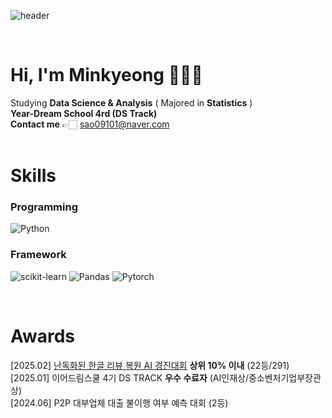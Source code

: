 ![header](https://capsule-render.vercel.app/api?type=venom&height=200&color=ff99cc&text=ZZOMING%20CODE&reversal=false&animation=fadeIn&textBg=false&fontColor=)

<br> 
  

# Hi, I'm Minkyeong 👩🏼‍💻
Studying **Data Science & Analysis** ( Majored in **Statistics** )</br>
**Year-Dream School 4rd (DS Track)**</br>
**Contact me** 👉🏻 sao09101@naver.com</br> 
</br>

# Skills  
### Programming   
![Python](https://img.shields.io/badge/Python-3776AB?style=for-the-badge&logo=python&logoColor=white)  

### Framework   
![scikit-learn](https://img.shields.io/badge/scikit-learn-F7931E?style=for-the-badge&logo=Scikit-learn&logoColor=white)
![Pandas](https://img.shields.io/badge/pandas-150458?style=for-the-badge&logo=pandas&logoColor=white)
![Pytorch](https://img.shields.io/badge/Pytorch-EE4C2C?style=for-the-badge&logo=Pytorch&logoColor=white)


</br>

# Awards

[2025.02] [난독화된 한글 리뷰 복원 AI 경진대회](https://dacon.io/competitions/official/236446/overview/description) **상위 10% 이내** (22등/291)</br>
[2025.01] 이어드림스쿨 4기 DS TRACK **우수 수료자** (AI인재상/중소벤처기업부장관상)</br>
[2024.06] P2P 대부업체 대출 불이행 여부 예측 대회 (2등)</br>
